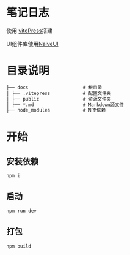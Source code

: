 # 笔记日志

使用 [vitePress](https://vitepress.dev/zh)搭建

UI组件库使用[NaiveUI](https://www.naiveui.com/zh-CN/os-theme/docs/vitepress)

# 目录说明
```markdown
├── docs                    # 根目录
│ ├── .vitepress            # 配置文件夹
│ ├── public                # 资源文件夹
│ ├── *.md                  # Markdown源文件
├── node_modules            # NPM依赖
```

# 开始

## 安装依赖
```bash
npm i
```

## 启动
```bash
npm run dev
```
## 打包
```bash
npm build
```